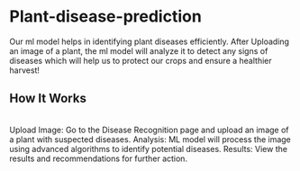 # Plant-disease-prediction

Our ml model helps in identifying plant diseases efficiently. After Uploading an image of a plant, the ml model will analyze it to detect any signs of diseases which will help us to protect our crops and ensure a healthier harvest!

## How It Works
<br>
Upload Image: Go to the Disease Recognition page and upload an image of a plant with suspected diseases.
Analysis: ML model will process the image using advanced algorithms to identify potential diseases.
Results: View the results and recommendations for further action.
